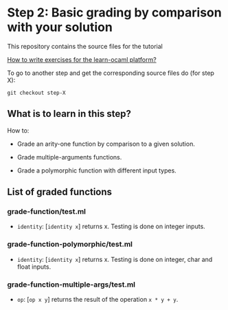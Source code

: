 #  Step 2: Basic grading by comparison with your solution

This repository contains the source files for the tutorial

[How to write exercises for the learn-ocaml platform?](https://github.com/ocaml-sf/learn-ocaml/blob/master/docs/howto-write-exercises.md)

To go to another step and get the corresponding source files do (for step X):
```
git checkout step-X
```

## What is to learn in this step?

How to:

* Grade an arity-one function by comparison to a given solution.

* Grade multiple-arguments functions.

* Grade a polymorphic function with different input types.

## List of graded functions

### grade-function/test.ml

* `identity`: [`identity x`] returns x. Testing is done on integer inputs.

### grade-function-polymorphic/test.ml

* `identity`: [`identity x`] returns x. Testing is done on integer, char and float inputs.

### grade-function-multiple-args/test.ml

* `op`: [`op x y`] returns the result of the operation `x * y + y`.
